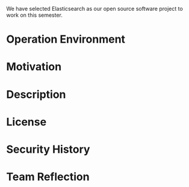 We have selected Elasticsearch as our open source software project to work on this semester.

# Operation Environment

# Motivation

# Description

# License

# Security History

# Team Reflection
